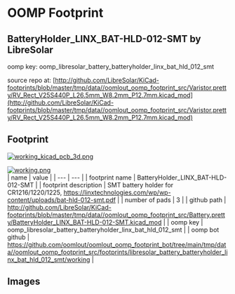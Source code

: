 # OOMP Footprint  
## BatteryHolder_LINX_BAT-HLD-012-SMT  by LibreSolar  
  
oomp key: oomp_libresolar_battery_batteryholder_linx_bat_hld_012_smt  
  
source repo at: [http://github.com/LibreSolar/KiCad-footprints/blob/master/tmp/data//oomlout_oomp_footprint_src/Varistor.pretty/RV_Rect_V25S440P_L26.5mm_W8.2mm_P12.7mm.kicad_mod](http://github.com/LibreSolar/KiCad-footprints/blob/master/tmp/data//oomlout_oomp_footprint_src/Varistor.pretty/RV_Rect_V25S440P_L26.5mm_W8.2mm_P12.7mm.kicad_mod)  
## Footprint  
  
[![working_kicad_pcb_3d.png](working_kicad_pcb_3d_600.png)](working_kicad_pcb_3d.png)  
  
[![working.png](working_600.png)](working.png)  
| name | value | 
| --- | --- | 
| footprint name | BatteryHolder_LINX_BAT-HLD-012-SMT | 
| footprint description | SMT battery holder for CR1216/1220/1225, https://linxtechnologies.com/wp/wp-content/uploads/bat-hld-012-smt.pdf | 
| number of pads | 3 | 
| github path | http://github.com/LibreSolar/KiCad-footprints/blob/master/tmp/data//oomlout_oomp_footprint_src/Battery.pretty/BatteryHolder_LINX_BAT-HLD-012-SMT.kicad_mod | 
| oomp key | oomp_libresolar_battery_batteryholder_linx_bat_hld_012_smt | 
| oomp bot github | https://github.com/oomlout/oomlout_oomp_footprint_bot/tree/main/tmp/data//oomlout_oomp_footprint_src/footprints/libresolar_battery_batteryholder_linx_bat_hld_012_smt/working | 
## Images  

